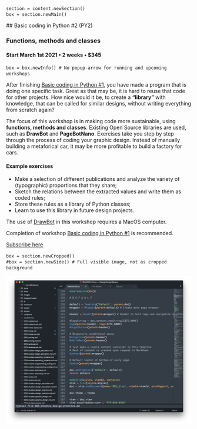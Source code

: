 
<!-- PY2 -->

~~~
section = content.newSection()
box = section.newMain()
~~~
<a name="PY2"/>
## Basic coding in Python #2 <span class="wcode">(PY2)</span>

### Functions, methods and classes

<!--
#### Start November 30<span class="sup">th</span> 2020 • 2 weeks • $345
-->

#### Start March 1<span class="sup">st</span> 2021 • 2 weeks • $345

~~~
box = box.newInfo() # No popup-arrow for running and upcoming workshops
~~~

After finishing [Basic coding in Python #1](#PY1), you have made a program that is doing one specific task. Great as that may be, it is hard to reuse that code for other projects. How nice would it be, to create a **“library”** with knowledge, that can be called for similar designs, without writing everything from scratch again?

The focus of this workshop is in making code more sustainable, using **functions, methods and classes**. Existing Open Source libraries are used, such as **DrawBot** and **PageBotNano**. Exercises take you step by step through the process of coding your graphic design. Instead of manually building a metaforical car, it may be more profitable to build a factory for cars. 

#### Example exercises

* Make a selection of different publications and analyze the variety of (typographic) proportions that they share;
* Sketch the relations between the extracted values and write them as coded rules;
* Store these rules as a library of Python classes;
* Learn to use this library in future design projects.

The use of <a href="http://drawbot.com" target="external">DrawBot</a> in this workshop requires a MacOS computer.

Completion of workshop [Basic coding in Python #1](#TY1) is recommended.

<a href="https://www.eventbrite.com/d/online/designdesign/?q=designdesign" target="external">Subscribe here</a>

~~~
box = section.newCropped()
#box = section.newSide() # Full visible image, not as cropped background

~~~

![cover y=top x=center](images/pageBotCode.png)

<!--
<a href="https://www.eventbrite.com/d/online/designdesign/?q=designdesign" target="external">
![cover y=top x=center](images/01_Instagram_FewSpaces_5.jpg)
</a>

## <a href="https://www.eventbrite.com/d/online/designdesign/?q=designdesign" style="color:#F54C0A" target="external">Subscribe here</a>

-->


